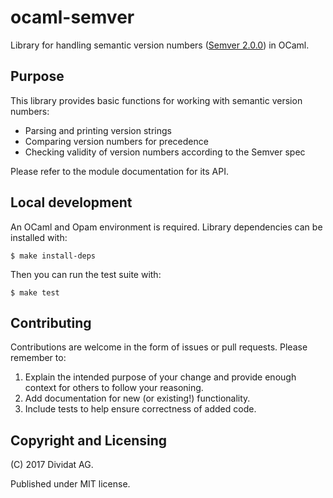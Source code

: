 # ocaml-semver

Library for handling semantic version numbers ([Semver 2.0.0](http://semver.org/spec/v2.0.0.html)) in OCaml.

## Purpose

This library provides basic functions for working with semantic version numbers:

- Parsing and printing version strings
- Comparing version numbers for precedence
- Checking validity of version numbers according to the Semver spec

Please refer to the module documentation for its API.

## Local development

An OCaml and Opam environment is required. Library dependencies can be installed with:

    $ make install-deps

Then you can run the test suite with:

    $ make test


## Contributing

Contributions are welcome in the form of issues or pull requests. Please remember to:

1. Explain the intended purpose of your change and provide enough context for others to follow your reasoning.
2. Add documentation for new (or existing!) functionality.
3. Include tests to help ensure correctness of added code.

## Copyright and Licensing

(C) 2017 Dividat AG.

Published under MIT license.

